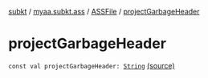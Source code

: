 [subkt](../../index.md) / [myaa.subkt.ass](../index.md) / [ASSFile](index.md) / [projectGarbageHeader](./project-garbage-header.md)

# projectGarbageHeader

`const val projectGarbageHeader: `[`String`](https://kotlinlang.org/api/latest/jvm/stdlib/kotlin/-string/index.html) [(source)](https://github.com/Myaamori/SubKt/blob/0.1.11/src/main/kotlin/myaa/subkt/ass/parser.kt#L88)